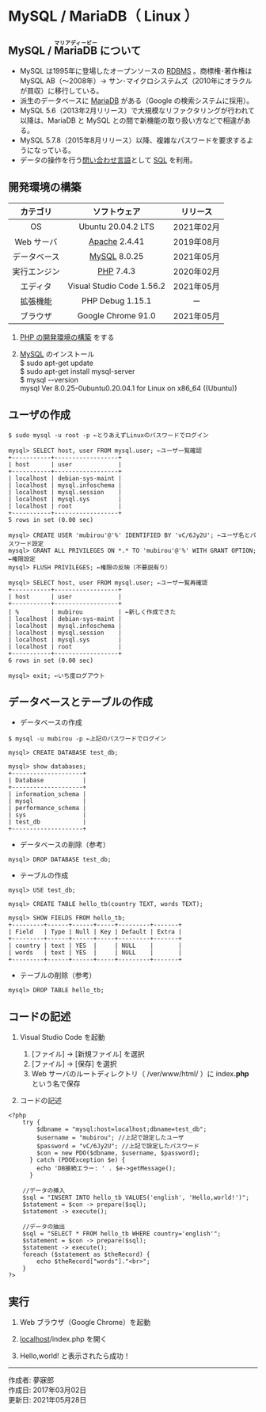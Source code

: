 # MySQL / MariaDB（ Linux ）

## MySQL / <ruby>MariaDB<rt>マリアディービー</rt></ruby> について

* MySQL は1995年に登場したオープンソースの [RDBMS](http://bit.ly/2lunAUm) 。商標権･著作権は MySQL AB（〜2008年）→ サン･マイクロシステムズ（2010年にオラクルが買収）に移行している。
* 派生のデータベースに [MariaDB](https://ja.wikipedia.org/wiki/MariaDB) がある（Google の検索システムに採用）。
* MySQL 5.6（2013年2月リリース）で大規模なリファクタリングが行われて以降は、MariaDB と MySQL との間で新機能の取り扱い方などで相違がある。
* MySQL 5.7.8（2015年8月リリース）以降、複雑なパスワードを要求するようになっている。
*  データの操作を行う[問い合わせ言語](http://bit.ly/2mvUUPR)として [SQL](https://ja.wikipedia.org/wiki/SQL) を利用。

## 開発環境の構築

|カテゴリ|ソフトウェア|リリース|
|:--:|:--:|:--:|
|OS|Ubuntu 20.04.2 LTS|2021年02月|
|Web サーバ|[Apache](https://ja.wikipedia.org/wiki/Apache_HTTP_Server) 2.4.41|2019年08月|
|データベース|[MySQL](https://ja.wikipedia.org/wiki/MySQL) 8.0.25|2021年05月|
|実行エンジン|[PHP](https://ja.wikipedia.org/wiki/PHP:_Hypertext_Preprocessor) 7.4.3|2020年02月|
|エディタ|Visual Studio Code 1.56.2|2021年05月|
|拡張機能|PHP Debug 1.15.1|ー|
|ブラウザ|Google Chrome 91.0|2021年05月|

1. [PHP の開発環境の構築](https://github.com/mubirou/HelloWorld/blob/master/languages/PHP/PHP_linux.md) をする

1. [MySQL](https://ja.wikipedia.org/wiki/MySQL) のインストール  
    $ sudo apt-get update  
    $ sudo apt-get install mysql-server  
    $ mysql --version  
    mysql  Ver 8.0.25-0ubuntu0.20.04.1 for Linux on x86_64 ((Ubuntu))

## ユーザの作成

```
$ sudo mysql -u root -p ←とりあえずLinuxのパスワードでログイン

mysql> SELECT host, user FROM mysql.user; ←ユーザ一覧確認
+-----------+------------------+
| host      | user             |
+-----------+------------------+
| localhost | debian-sys-maint |
| localhost | mysql.infoschema |
| localhost | mysql.session    |
| localhost | mysql.sys        |
| localhost | root             |
+-----------+------------------+
5 rows in set (0.00 sec)

mysql> CREATE USER 'mubirou'@'%' IDENTIFIED BY 'vC/6Jy2U'; ←ユーザ名とパスワード設定
mysql> GRANT ALL PRIVILEGES ON *.* TO 'mubirou'@'%' WITH GRANT OPTION; ←権限設定
mysql> FLUSH PRIVILEGES; ←権限の反映（不要説有り）

mysql> SELECT host, user FROM mysql.user; ←ユーザ一覧再確認
+-----------+------------------+
| host      | user             |
+-----------+------------------+
| %         | mubirou          | ←新しく作成できた
| localhost | debian-sys-maint |
| localhost | mysql.infoschema |
| localhost | mysql.session    |
| localhost | mysql.sys        |
| localhost | root             |
+-----------+------------------+
6 rows in set (0.00 sec)

mysql> exit; ←いち度ログアウト
```

## データベースとテーブルの作成

* データベースの作成
```
$ mysql -u mubirou -p ←上記のパスワードでログイン

mysql> CREATE DATABASE test_db;

mysql> show databases;
+--------------------+
| Database           |
+--------------------+
| information_schema |
| mysql              |
| performance_schema |
| sys                |
| test_db            |
+--------------------+
```

* データベースの削除（参考）
```
mysql> DROP DATABASE test_db;
```

* テーブルの作成
```
mysql> USE test_db;

mysql> CREATE TABLE hello_tb(country TEXT, words TEXT);

mysql> SHOW FIELDS FROM hello_tb;
+---------+------+------+-----+---------+-------+
| Field   | Type | Null | Key | Default | Extra |
+---------+------+------+-----+---------+-------+
| country | text | YES  |     | NULL    |       |
| words   | text | YES  |     | NULL    |       |
+---------+------+------+-----+---------+-------+
```

* テーブルの削除（参考）
```
mysql> DROP TABLE hello_tb;
```

## コードの記述

1. Visual Studio Code を起動
    1. [ファイル] → [新規ファイル] を選択
    1. [ファイル] → [保存] を選択
    1. Web サーバのルートディレクトリ（ /ver/www/html/ ）に index<b>.php</b> という名で保存  

1. コードの記述
```
<?php
    try {
        $dbname = "mysql:host=localhost;dbname=test_db";
        $username = "mubirou"; //上記で設定したユーザ
        $password = "vC/6Jy2U"; //上記で設定したパスワード
        $con = new PDO($dbname, $username, $password);
      } catch (PDOException $e) {
        echo 'DB接続エラー: ' . $e->getMessage();
      }
    
    //データの挿入
    $sql = "INSERT INTO hello_tb VALUES('english', 'Hello,world!')";
    $statement = $con -> prepare($sql);
    $statement -> execute();

    //データの抽出
    $sql = "SELECT * FROM hello_tb WHERE country='english'";
    $statement = $con -> prepare($sql);
    $statement -> execute();
    foreach ($statement as $theRecord) {
        echo $theRecord["words"]."<br>";
    }
?>
```

## 実行

1. Web ブラウザ（Google Chrome）を起動

1. [localhost](https://ja.wikipedia.org/wiki/Localhost)/index.php を開く

1. Hello,world! と表示されたら成功！

***
作成者: 夢寐郎  
作成日: 2017年03月02日  
更新日: 2021年05月28日